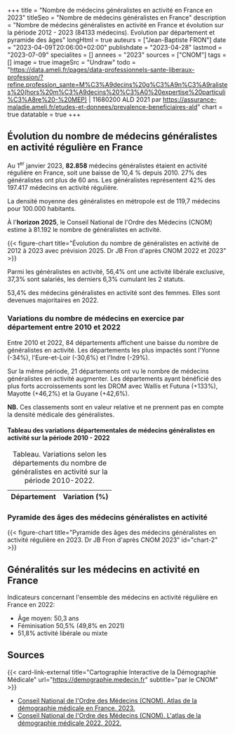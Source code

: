 +++
title = "Nombre de médecins généralistes en activité en France en 2023"
titleSeo = "Nombre de médecins généralistes en France"
description = "Nombre de médecins généralistes en activité en France et évolution sur la période 2012 - 2023 (84133 médecins). Evolution par département et pyramide des âges"
longHtml = true
auteurs = ["Jean-Baptiste FRON"]
date = "2023-04-09T20:06:00+02:00"
publishdate = "2023-04-28"
lastmod = "2023-07-09"
specialites = []
annees = "2023"
sources = ["CNOM"]
tags = []
image = true
imageSrc = "Undraw"
todo = "https://data.ameli.fr/pages/data-professionnels-sante-liberaux-profession/?refine.profession_sante=M%C3%A9decins%20g%C3%A9n%C3%A9ralistes%20(hors%20m%C3%A9decins%20%C3%A0%20expertise%20particuli%C3%A8re%20-%20MEP) | 11680200 ALD 2021 par https://assurance-maladie.ameli.fr/etudes-et-donnees/prevalence-beneficiaires-ald"
chart = true
datatable = true
+++

## Évolution du nombre de médecins généralistes en activité régulière en France

Au 1<sup>er</sup> janvier 2023, **82.858** médecins généralistes étaient en activité régulière en France, soit une baisse de 10,4 % depuis 2010. 27% des généralistes ont plus de 60 ans. Les généralistes représentent 42% des 197.417 médecins en activité régulière.

La densité moyenne des généralistes en métropole est de 119,7 médecins pour 100.000 habitants.

À l'**horizon 2025**, le Conseil National de l'Ordre des Médecins (CNOM) estime à 81.192 le nombre de généralistes en activité.

{{< figure-chart title="Évolution du nombre de généralistes en activité de 2012 à 2023 avec prévision 2025. Dr JB Fron d'après CNOM 2022 et 2023" >}}

Parmi les généralistes en activité, 56,4% ont une activité libérale exclusive, 37,3% sont salariés, les derniers 6,3% cumulant les 2 statuts.

53,4% des médecins généralistes en activité sont des femmes. Elles sont devenues majoritaires en 2022.

### Variations du nombre de médecins en exercice par département entre 2010 et 2022

Entre 2010 et 2022, 84 départements affichent une baisse du nombre de généralistes en activité. Les départements les plus impactés sont l'Yonne (-34%), l'Eure-et-Loir (-30,6%) et l'Indre (-29%).

Sur la même période, 21 départements ont vu le nombre de médecins généralistes en activité augmenter. Les départements ayant bénéficié des plus forts accroissements sont les DROM avec Wallis et Futuna (+133%), Mayotte (+46,2%) et la Guyane (+42,6%).

**NB.** Ces classements sont en valeur relative et ne prennent pas en compte la densité médicale des généralistes.

#### Tableau des variations départementales de médecins généralistes en activité sur la période 2010 - 2022

<script type="application/ld+json">{"@context": "https://schema.org","@type": "Table","about": "Variations selon les départements du nombre de généralistes en activité sur la période 2010-2022"}</script>
<table id="department-variations" class="table table-sm">
<caption><span class="font-weight-bold">Tableau.</span> Variations selon les départements du nombre de généralistes en activité sur la période 2010-2022.</caption>
<thead>
  <tr>
    <th scope="col">Département</th>
    <th scope="col">Variation (%)</th>
  </tr>
</thead>
</table>

### Pyramide des âges des médecins généralistes en activité

{{< figure-chart title="Pyramide des âges des médecins généralistes en activité régulière en 2023. Dr JB Fron d'après CNOM 2023" id="chart-2" >}}

## Généralités sur les médecins en activité en France

Indicateurs concernant l'ensemble des médecins en activité régulière en France en 2022:

- Âge moyen: 50,3 ans
- Féminisation 50,5% (49,8% en 2021)
- 51,8% activité libérale ou mixte

## Sources

{{< card-link-external title="Cartographie Interactive de la Démographie Médicale" url="https://demographie.medecin.fr" subtitle="par le CNOM" >}}

- [Conseil National de l'Ordre des Médecins (CNOM). Atlas de la démographie médicale en France. 2023.](https://www.conseil-national.medecin.fr/publications/communiques-presse/publication-latlas-demographie-medicale-2023)
- [Conseil National de l'Ordre des Médecins (CNOM). L'atlas de la démographie médicale 2022. 2022.](https://www.conseil-national.medecin.fr/lordre-medecins/conseil-national-lordre/demographie-medicale)

<!-- Data -->
<script>
const chartOptions1 = {
  series: [{
    name: 'Généralistes',
    data: [92478, 84133, 82858, 81192]
  }],
  forecastDataPoints: {
    count: 1,
    fillOpacity: 0.5
  },
  chart: { height: 256},
  plotOptions: { bar: { dataLabels: { position: 'top' }}},
  dataLabels: {
    enabled: true,
    offsetY: -30
  },
  title: { text: 'Nombre de généralistes en activité' },
  xaxis: {
    categories: [2012, 2022, 2023, 2025]
  },
  yaxis: { min: 0 }
}
</script>
<script>
const chartOptions2 = {
  series: [{
    name: 'Hommes',
    data: [-1, -2, -12, -46, -195, -761, -3889, -8997, -5747, -4163, -3496, -3179, -4204, -3679, -300]
  },
  {
    name: 'Femmes',
    data: [0, 1, 4, 7, 52, 276, 1571, 6420, 5985, 5018, 4632, 4891, 8033, 6743, 683]
  }],
  chart: { stacked: true },
  colors: ['#4150f5', '#ff0094'],
  dataLabels: {
    enabled: true,
    formatter: function (val) { return Math.abs(val) }
    },
  title: { text: 'Pyramide des âges des médecins généralistes en 2023' },
  xaxis: {
    categories: ['95-99', '90-94', '85-89', '80-84', '75-79', '70-74', '65-69', '60-64', '55-59', '50-54', '45-49', '40-44', '35-39', '30-34', '25-29'],
    overwriteCategories: ['95-99', '90-94', '85-89', '80-84', '75-79', '70-74', '65-69', '60-64', '55-59', '50-54', '45-49', '40-44', '35-39', '30-34', '25-29'],
  },
  yaxis: {
    forceNiceScale: false,
    min: -10000,
    max: 10000,
    title: { text: 'Âge' }
  },
  plotOptions: {
    bar: {
      horizontal: true
    }
  },
  tooltip: {
    shared: true,
    // TODO: xaxis formatter: https://apexcharts.com/javascript-chart-demos/bar-charts/custom-datalabels/
    y: {
      formatter: function (val) { return Math.abs(val) }
    }
  }
}
</script>
<script>
  // CNOM 2022 Tableau 16
const dataSource = [{{< data/generalists-department >}}]
window.addEventListener('load', () => {
  $(function () {
    $('#department-variations').DataTable({
      data: dataSource,
      dom: '<"top"f><rt<"bottom"Blip>>',
      // paging: true,
      pageLength: 25
    })
    .on('page.dt', () => {
      $('[data-toggle="tooltip"]').tooltip({placement: 'bottom'})
    })
  })
})
</script>
